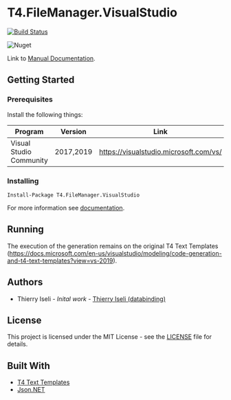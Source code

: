 # T4.FileManager.VisualStudio

[![Build Status](https://dev.azure.com/databinding/Building%20Blocks/_apis/build/status/T4.FileManager?branchName=master)](https://dev.azure.com/databinding/Building%20Blocks/_build/latest?definitionId=2&branchName=master) 

![Nuget](https://img.shields.io/nuget/v/T4.FileManager.VisualStudio?label=T4.FileManager.VisualStudio)

Link to [Manual Documentation](https://databinding-gmbh.github.io/T4.FileManager.VisualStudio/docs/manual).

## Getting Started

### Prerequisites

Install the following things:

| Program | Version | Link | Info |
|-------------|-------------|-----|--|
| Visual Studio Community | 2017,2019 | https://visualstudio.microsoft.com/vs/ | N/A

### Installing

```
Install-Package T4.FileManager.VisualStudio
```

For more information see [documentation](https://databinding-gmbh.github.io/T4.FileManager.VisualStudio/docs).

## Running

The execution of the generation remains on the original T4 Text Templates (https://docs.microsoft.com/en-us/visualstudio/modeling/code-generation-and-t4-text-templates?view=vs-2019).

## Authors

- Thierry Iseli - *Inital work* - [Thierry Iseli (databinding)](https://github.com/databinding-thierryiseli)  

## License

This project is licensed under the MIT License - see the [LICENSE](LICENSE) file for details.

## Built With

- [T4 Text Templates](https://docs.microsoft.com/en-us/visualstudio/modeling/)
- [Json.NET](https://www.newtonsoft.com/json)